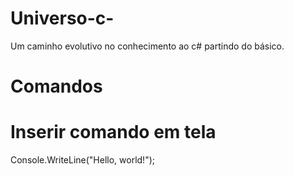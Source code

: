 # Universo-c-
Um caminho evolutivo no conhecimento ao c# partindo do básico.

# Comandos

 Inserir comando em tela
 =
 Console.WriteLine("Hello, world!");
